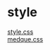 # style 
<a href='https://gabrielryanft.github.io/learning/cursoemvideo/htmlecss/css/medque/medque5menuresponsivo/style/style.css' target='_blank' rel='next'>style.css</a><br/>
<a href='https://gabrielryanft.github.io/learning/cursoemvideo/htmlecss/css/medque/medque5menuresponsivo/style/medque.css' target='_blank' rel='next'>medque.css</a><br/>
